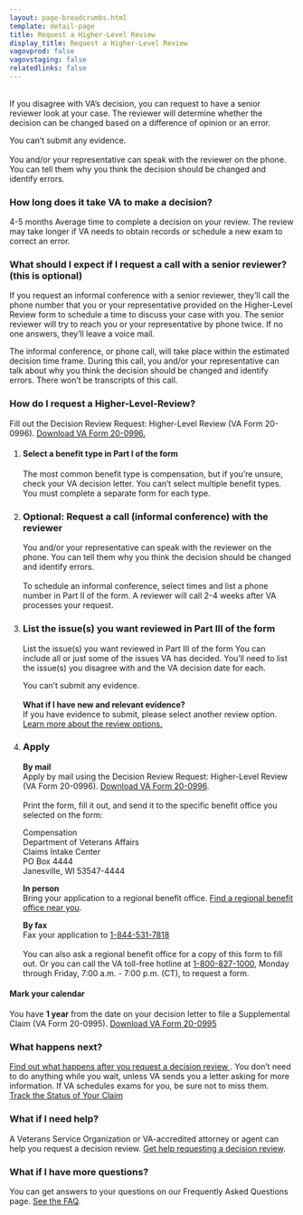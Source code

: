 ```yaml
---
layout: page-breadcrumbs.html
template: detail-page
title: Request a Higher-Level Review
display_title: Request a Higher-Level Review
vagovprod: false
vagovstaging: false
relatedlinks: false
---
```

<br>
<div itemprop="description" class="va-introtext">
If you disagree with VA’s decision, you can request to have a senior reviewer look at your case. The reviewer will determine whether the decision can be changed based on a difference of opinion or an error.
</div>

<span class="heading-level-3"><i class="fas fa-ban"></i></span>  You can’t submit any evidence.
<br>
<br>
<span class="heading-level-3"><i class="fas fa-phone"></i></span>  You and/or your representative can speak with the reviewer on the phone. You can tell them why you think the decision should be changed and identify errors.

### How long does it take VA to make a decision?
<div class="card information">
  <span class="number"><span class="heading-level-3"><i class="far fa-clock"></i> 4-5 months</span></span>
  <span class="description">Average time to complete a decision on your review. The review may take
longer if VA needs to obtain records or schedule a new exam to correct an error.</span>
</div>

<div class="feature" markdown="0">

### What should I expect if I request a call with a senior reviewer? (this is optional)

If you request an informal conference with a senior reviewer, they’ll call the phone number that you or your representative provided on the Higher-Level Review form to schedule a time to discuss your case with you. The senior reviewer will try to reach you or your representative by phone twice. If no one answers, they’ll leave a voice mail. 

The informal conference, or phone call, will take place within the estimated decision time frame. During this call, you and/or your representative can talk about why you think the decision should be changed and identify errors. There won’t be transcripts of this call.
</div>

### How do I request a Higher-Level-Review?
Fill out the Decision Review Request: Higher-Level Review (VA Form 20-0996). 
<a href="#">Download VA Form 20-0996.</a>

<ol class="process">
<li class="process-step list-one">

#### Select a benefit type in Part I of the form
The most common benefit type is compensation, but if you’re unsure, check your VA decision letter. You can’t select multiple benefit types. You must complete a separate form for each type.

</li>

<li class="process-step list-two">

### Optional: Request a call (informal conference) with the reviewer
<span class="heading-level-3"><i class="fas fa-phone"></i></span>  You and/or your representative can speak with the reviewer on the phone. You can tell them why you think the decision should be changed and identify errors.
<br>
<br>
To schedule an informal conference, select times and list a phone number in Part II of the form. A reviewer will call 2-4 weeks after VA processes your request. 

</li>

<li class="process-step list-three">

### List the issue(s) you want reviewed in Part III of the form
List the issue(s) you want reviewed in Part III of the form
You can include all or just some of the issues VA has decided. You’ll need to list the issue(s) you disagree with and the VA decision date for each.

[comment]: <> (Cannot find Font Awesome 5 icon to match no copy icon in markup)

<span class="heading-level-3"><i class="far fa-times-circle"></i></span> You can’t submit any evidence. 
<br>
<br>
__What if I have new and relevant evidence?__
<br>
If you have evidence to submit, please select another review option.
<br> 
<a href="#">Learn more about the review options.</a>
</li>

<li class="process-step list-four">

### Apply
__By mail__
<br>
Apply by mail using the Decision Review Request: Higher-Level Review (VA Form 20-0996). <a href="#">Download VA Form 20-0996</a>.
<br>
<br>
Print the form, fill it out, and send it to the specific benefit office you selected on the form:
<p class="va-address-block">
Compensation<br>
Department of Veterans Affairs<br>
Claims Intake Center<br>
PO Box 4444<br>
Janesville, WI 53547-4444<br>

</p>

__In person__
<br>
Bring your application to a regional benefit office. 
<a href="#">Find a regional benefit office near you</a>.
<br>

__By fax__
<br>
Fax your application to <a href="tel:+1phonenumber">1-844-531-7818</a>
<br>
<br>
You can also ask a regional benefit office for a copy of this form to fill out. Or you can call the VA toll-free hotline at <a href="tel:+1phonenumber">1-800-827-1000</a>, Monday through Friday, 7:00 a.m. - 7:00 p.m. (CT), to request a form.
</li>
</ol>
<div class="usa-alert usa-alert-info">
  <div class="usa-alert-body">
    <h4 class="usa-alert-heading">
      Mark your calendar 
    </h4>
    <p class="usa-alert-text">
      You have <b>1 year</b> from the date on your decision letter to file a Supplemental Claim (VA Form 20-0995). 
      <a href="#">Download VA Form 20-0995</a>
    </p>
  </div>
</div>

### What happens next?
<a href="#">Find out what happens after you request a decision review </a>.
You don’t need to do anything while you wait, unless VA sends you a letter asking for more information. If VA schedules exams for you, be sure not to miss them.
<br>
<a href="#" class="usa-button-primary">Track the Status of Your Claim </a>

### What if I need help?
A Veterans Service Organization or VA-accredited attorney or agent can help you request a decision review. 
<a href="#">Get help requesting a decision review</a>.

### What if I have more questions?
You can get answers to your questions on our Frequently Asked Questions page.
<a href="#">See the FAQ</a>.